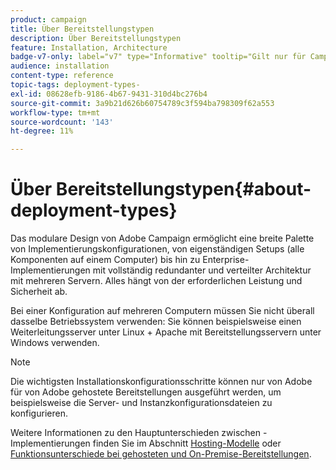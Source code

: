 ```yaml
---
product: campaign
title: Über Bereitstellungstypen
description: Über Bereitstellungstypen
feature: Installation, Architecture
badge-v7-only: label="v7" type="Informative" tooltip="Gilt nur für Campaign Classic v7"
audience: installation
content-type: reference
topic-tags: deployment-types-
exl-id: 08628efb-9186-4b67-9431-310d4bc276b4
source-git-commit: 3a9b21d626b60754789c3f594ba798309f62a553
workflow-type: tm+mt
source-wordcount: '143'
ht-degree: 11%

---
```


# Über Bereitstellungstypen{#about-deployment-types}



Das modulare Design von Adobe Campaign ermöglicht eine breite Palette von Implementierungskonfigurationen, von eigenständigen Setups (alle Komponenten auf einem Computer) bis hin zu Enterprise-Implementierungen mit vollständig redundanter und verteilter Architektur mit mehreren Servern. Alles hängt von der erforderlichen Leistung und Sicherheit ab.

Bei einer Konfiguration auf mehreren Computern müssen Sie nicht überall dasselbe Betriebssystem verwenden: Sie können beispielsweise einen Weiterleitungsserver unter Linux + Apache mit Bereitstellungsservern unter Windows verwenden.

>[!NOTE]
>
>Die wichtigsten Installationskonfigurationsschritte können nur von Adobe für von Adobe gehostete Bereitstellungen ausgeführt werden, um beispielsweise die Server- und Instanzkonfigurationsdateien zu konfigurieren.
>
>Weitere Informationen zu den Hauptunterschieden zwischen -Implementierungen finden Sie im Abschnitt [Hosting-Modelle](../../installation/using/hosting-models.md) oder [Funktionsunterschiede bei gehosteten und On-Premise-Bereitstellungen](../../installation/using/capability-matrix.md).
